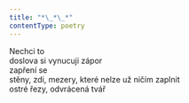 ```yaml
---
title: "*\_*\_*"
contentType: poetry
---
```


<section>

Nechci to  
doslova si vynucuji zápor  
zapření se  
stěny, zdi, mezery, které nelze už ničím zaplnit  
ostré řezy, odvrácená tvář

</section>
